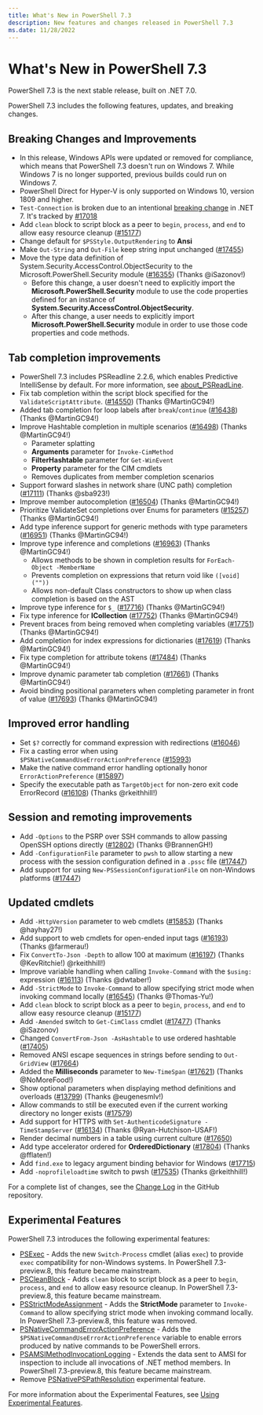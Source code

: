 ```yaml
---
title: What's New in PowerShell 7.3
description: New features and changes released in PowerShell 7.3
ms.date: 11/28/2022
---
```


# What's New in PowerShell 7.3

PowerShell 7.3 is the next stable release, built on .NET 7.0.

PowerShell 7.3 includes the following features, updates, and breaking changes.

## Breaking Changes and Improvements

- In this release, Windows APIs were updated or removed for compliance, which means that PowerShell
  7.3 doesn't run on Windows 7. While Windows 7 is no longer supported, previous builds could run on
  Windows 7.
- PowerShell Direct for Hyper-V is only supported on Windows 10, version 1809 and higher.
- `Test-Connection` is broken due to an intentional [breaking change][09] in .NET 7. It's tracked by
  [#17018][10]
- Add `clean` block to script block as a peer to `begin`, `process`, and `end` to allow easy
  resource cleanup ([#15177][15177])
- Change default for `$PSStyle.OutputRendering` to **Ansi**
- Make `Out-String` and `Out-File` keep string input unchanged ([#17455][17455])
- Move the type data definition of System.Security.AccessControl.ObjectSecurity to the
  Microsoft.PowerShell.Security module ([#16355][16355]) (Thanks @iSazonov!)
  - Before this change, a user doesn't need to explicitly import the
    **Microsoft.PowerShell.Security** module to use the code properties defined for an instance of
    **System.Security.AccessControl.ObjectSecurity**.
  - After this change, a user needs to explicitly import **Microsoft.PowerShell.Security** module in
    order to use those code properties and code methods.

## Tab completion improvements

- PowerShell 7.3 includes PSReadline 2.2.6, which enables Predictive IntelliSense by default. For
  more information, see [about_PSReadLine][12].
- Fix tab completion within the script block specified for the `ValidateScriptAttribute`.
  ([#14550][14550]) (Thanks @MartinGC94!)
- Added tab completion for loop labels after `break`/`continue` ([#16438][16438]) (Thanks
  @MartinGC94!)
- Improve Hashtable completion in multiple scenarios ([#16498][16498]) (Thanks @MartinGC94!)
  - Parameter splatting
  - **Arguments** parameter for `Invoke-CimMethod`
  - **FilterHashtable** parameter for `Get-WinEvent`
  - **Property** parameter for the CIM cmdlets
  - Removes duplicates from member completion scenarios
- Support forward slashes in network share (UNC path) completion ([#17111][17111]) (Thanks @sba923!)
- Improve member autocompletion ([#16504][16504]) (Thanks @MartinGC94!)
- Prioritize ValidateSet completions over Enums for parameters ([#15257][15257]) (Thanks
  @MartinGC94!)
- Add type inference support for generic methods with type parameters ([#16951][16951]) (Thanks
  @MartinGC94!)
- Improve type inference and completions ([#16963][16963]) (Thanks @MartinGC94!)
  - Allows methods to be shown in completion results for `ForEach-Object -MemberName`
  - Prevents completion on expressions that return void like `([void](""))`
  - Allows non-default Class constructors to show up when class completion is based on the AST
- Improve type inference for `$_` ([#17716][17716]) (Thanks @MartinGC94!)
- Fix type inference for **ICollection** ([#17752][17752]) (Thanks @MartinGC94!)
- Prevent braces from being removed when completing variables ([#17751][17751]) (Thanks
  @MartinGC94!)
- Add completion for index expressions for dictionaries ([#17619][17619]) (Thanks @MartinGC94!)
- Fix type completion for attribute tokens ([#17484][17484]) (Thanks @MartinGC94!)
- Improve dynamic parameter tab completion ([#17661][17661]) (Thanks @MartinGC94!)
- Avoid binding positional parameters when completing parameter in front of value ([#17693][17693])
  (Thanks @MartinGC94!)

## Improved error handling

- Set `$?` correctly for command expression with redirections ([#16046][16046])
- Fix a casting error when using `$PSNativeCommandUseErrorActionPreference` ([#15993][15993])
- Make the native command error handling optionally honor `ErrorActionPreference` ([#15897][15897])
- Specify the executable path as `TargetObject` for non-zero exit code ErrorRecord
  ([#16108][16108]) (Thanks @rkeithhill!)

## Session and remoting improvements

- Add `-Options` to the PSRP over SSH commands to allow passing OpenSSH options directly
  ([#12802][12802]) (Thanks @BrannenGH!)
- Add `-ConfigurationFile` parameter to `pwsh` to allow starting a new process with the session
  configuration defined in a `.pssc` file ([#17447][17447])
- Add support for using `New-PSSessionConfigurationFile` on non-Windows platforms ([#17447][17447])

## Updated cmdlets

- Add `-HttpVersion` parameter to web cmdlets ([#15853][15853]) (Thanks @hayhay27!)
- Add support to web cmdlets for open-ended input tags ([#16193][16193]) (Thanks @farmerau!)
- Fix `ConvertTo-Json -Depth` to allow 100 at maximum ([#16197][16197]) (Thanks @KevRitchie!)
  @rkeithhill!)
- Improve variable handling when calling `Invoke-Command` with the `$using:` expression
  ([#16113][16113]) (Thanks @dwtaber!)
- Add `-StrictMode` to `Invoke-Command` to allow specifying strict mode when invoking command
  locally ([#16545][16545]) (Thanks @Thomas-Yu!)
- Add `clean` block to script block as a peer to `begin`, `process`, and `end` to allow easy
  resource cleanup ([#15177][15177])
- Add `-Amended` switch to `Get-CimClass` cmdlet ([#17477][17477]) (Thanks @iSazonov)
- Changed `ConvertFrom-Json -AsHashtable` to use ordered hashtable ([#17405][17405])
- Removed ANSI escape sequences in strings before sending to `Out-GridView` ([#17664][17664])
- Added the **Milliseconds** parameter to `New-TimeSpan` ([#17621][17621]) (Thanks @NoMoreFood!)
- Show optional parameters when displaying method definitions and overloads ([#13799][13799])
  (Thanks @eugenesmlv!)
- Allow commands to still be executed even if the current working directory no longer exists
  ([#17579][17579])
- Add support for HTTPS with `Set-AuthenticodeSignature -TimeStampServer` ([#16134][16134]) (Thanks
  @Ryan-Hutchison-USAF!)
- Render decimal numbers in a table using current culture ([#17650][17650])
- Add type accelerator ordered for **OrderedDictionary** ([#17804][17804]) (Thanks @fflaten!)
- Add `find.exe` to legacy argument binding behavior for Windows ([#17715][17715])
- Add `-noprofileloadtime` switch to pwsh ([#17535][17535]) (Thanks @rkeithhill!)

For a complete list of changes, see the [Change Log][11] in the GitHub repository.

## Experimental Features

PowerShell 7.3 introduces the following experimental features:

- [PSExec][05] - Adds the new `Switch-Process` cmdlet (alias `exec`) to provide `exec`
  compatibility for non-Windows systems. In PowerShell 7.3-preview.8, this feature became
  mainstream.
- [PSCleanBlock][04] - Adds `clean` block to script block as a peer to `begin`, `process`,
  and `end` to allow easy resource cleanup. In PowerShell 7.3-preview.8, this feature became
  mainstream.
- [PSStrictModeAssignment][07] - Adds the **StrictMode** parameter to `Invoke-Command` to
  allow specifying strict mode when invoking command locally. In PowerShell 7.3-preview.8, this
  feature was removed.
- [PSNativeCommandErrorActionPreference][06] - Adds the
  `$PSNativeCommandUseErrorActionPreference` variable to enable errors produced by native commands
  to be PowerShell errors.
- [PSAMSIMethodInvocationLogging][02] - Extends the data sent to AMSI for inspection to
  include all invocations of .NET method members. In PowerShell 7.3-preview.8, this feature became
  mainstream.
- Remove [PSNativePSPathResolution][03] experimental feature.

For more information about the Experimental Features, see [Using Experimental Features][01].

<!-- end of content -->
<!-- reference links -->
[01]: ../learn/experimental-features.md
[02]: ../learn/experimental-features.md?#psamsimethodinvocationlogging
[03]: ../learn/experimental-features.md?#psnativepspathresolution
[04]: ../learn/experimental-features.md#pscleanblock
[05]: ../learn/experimental-features.md#psexec
[06]: ../learn/experimental-features.md#psnativecommanderroractionpreference
[07]: ../learn/experimental-features.md#psstrictmodeassignment
[09]: https://github.com/dotnet/runtime/issues/66746
[10]: https://github.com/PowerShell/PowerShell/issues/17018
[11]: https://github.com/PowerShell/PowerShell/releases/tag/v7.3.0
[12]: /powershell/module/psreadline/about/about_psreadline#psreadline-release-history
[12802]: https://github.com/PowerShell/PowerShell/pull/12802
[13799]: https://github.com/PowerShell/PowerShell/pull/13799
[14550]: https://github.com/PowerShell/PowerShell/pull/14550
[15177]: https://github.com/PowerShell/PowerShell/pull/15177
[15257]: https://github.com/PowerShell/PowerShell/pull/15257
[15853]: https://github.com/PowerShell/PowerShell/pull/15853
[15897]: https://github.com/PowerShell/PowerShell/pull/15897
[15993]: https://github.com/PowerShell/PowerShell/pull/15993
[16046]: https://github.com/PowerShell/PowerShell/pull/16046
[16108]: https://github.com/PowerShell/PowerShell/pull/16108
[16113]: https://github.com/PowerShell/PowerShell/pull/16113
[16134]: https://github.com/PowerShell/PowerShell/pull/16134
[16193]: https://github.com/PowerShell/PowerShell/pull/16193
[16197]: https://github.com/PowerShell/PowerShell/pull/16197
[16355]: https://github.com/PowerShell/PowerShell/pull/16355
[16438]: https://github.com/PowerShell/PowerShell/pull/16438
[16498]: https://github.com/PowerShell/PowerShell/pull/16498
[16504]: https://github.com/PowerShell/PowerShell/pull/16504
[16545]: https://github.com/PowerShell/PowerShell/pull/16545
[16951]: https://github.com/PowerShell/PowerShell/pull/16951
[16963]: https://github.com/PowerShell/PowerShell/pull/16963
[17111]: https://github.com/PowerShell/PowerShell/pull/17111
[17405]: https://github.com/PowerShell/PowerShell/pull/17405
[17447]: https://github.com/PowerShell/PowerShell/pull/17447
[17455]: https://github.com/PowerShell/PowerShell/pull/17455
[17477]: https://github.com/PowerShell/PowerShell/pull/17477
[17484]: https://github.com/PowerShell/PowerShell/pull/17484
[17535]: https://github.com/PowerShell/PowerShell/pull/17535
[17579]: https://github.com/PowerShell/PowerShell/pull/17579
[17619]: https://github.com/PowerShell/PowerShell/pull/17619
[17621]: https://github.com/PowerShell/PowerShell/pull/17621
[17650]: https://github.com/PowerShell/PowerShell/pull/17650
[17661]: https://github.com/PowerShell/PowerShell/pull/17661
[17664]: https://github.com/PowerShell/PowerShell/pull/17664
[17693]: https://github.com/PowerShell/PowerShell/pull/17693
[17715]: https://github.com/PowerShell/PowerShell/pull/17715
[17716]: https://github.com/PowerShell/PowerShell/pull/17716
[17751]: https://github.com/PowerShell/PowerShell/pull/17751
[17752]: https://github.com/PowerShell/PowerShell/pull/17752
[17804]: https://github.com/PowerShell/PowerShell/pull/17804
